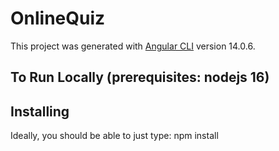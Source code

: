 # OnlineQuiz

This project was generated with [Angular CLI](https://github.com/angular/angular-cli) version 14.0.6.

## To Run Locally (prerequisites: nodejs 16)
Installing
----------
Ideally, you should be able to just type:
  npm install
  
